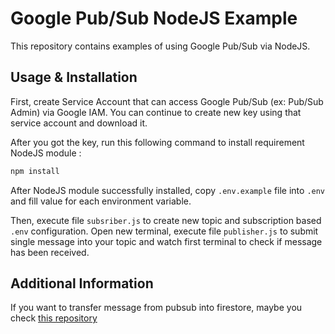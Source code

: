 # Google Pub/Sub NodeJS Example

This repository contains examples of using Google Pub/Sub via NodeJS.

## Usage & Installation

First, create Service Account that can access Google Pub/Sub (ex: Pub/Sub Admin) via Google IAM. You can continue to create new key using that service account and download it.

After you got the key, run this following command to install requirement NodeJS module  :
```bash
npm install
```

After NodeJS module successfully installed, copy `.env.example` file into `.env` and fill value for each environment variable.

Then, execute file `subsriber.js` to create new topic and subscription based `.env` configuration. Open new terminal, execute file `publisher.js` to submit single message into your topic and watch first terminal to check if message has been received.

## Additional Information

If you want to transfer message from pubsub into firestore, maybe you check [this repository](https://github.com/cunkz/google-cloud-function-pubsub-to-firestore)